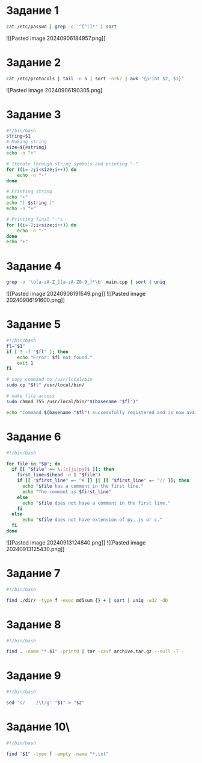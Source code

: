 # Задание 1
```sh
cat /etc/passwd | grep -o '^[^:]*' | sort
```
![[Pasted image 20240906184957.png]]
# Задание 2
```sh
cat /etc/protocols | tail -n 5 | sort -nrk2 | awk '{print $2, $1}'
```
![Pasted image 20240906190305.png]
# Задание 3
```sh
#!/bin/bash
string=$1
# Making string
size=${#string}
echo -n "+"

# Iterate through string symbols and printing "-"
for ((i=-2;i<size;i++)) do
	echo -n "-"
done

# Printing string
echo "+"
echo "| $string |"
echo -n "+"

# Printing final "-"s
for ((i=-2;i<size;i++)) do
	echo -n "-"
done
echo "+"
```

# Задание 4
```sh
grep -o '\b[a-zA-Z_][a-zA-Z0-9_]*\b' main.cpp | sort | uniq
```
![[Pasted image 20240906191549.png]]
![[Pasted image 20240906191600.png]]
# Задание 5
```sh
#!/bin/bash
fl="$1"
if [ ! -f "$fl" ]; then
	echo "Error: $fl not found."
	exit 1
fi

# copy command to /usr/local/bin
sudo cp "$fl" /usr/local/bin/

# make file access
sudo chmod 755 /usr/local/bin/"$(basename "$fl")"

echo "Command $(basename "$fl") successfully registered and is now available globally."
```
# Задание 6
```sh
#!/bin/bash

for file in "$@"; do
  if [[ "$file" =~ \.(c|js|py)$ ]]; then
    first_line=$(head -n 1 "$file")
    if [[ "$first_line" =~ ^# ]] || [[ "$first_line" =~ ^// ]]; then
      echo "$file has a comment in the first line."
      echo "The comment is $first_line"
    else
      echo "$file does not have a comment in the first line."
    fi
  else
	  echo "$file does not have extension of py, js or c."
  fi
done
```
![[Pasted image 20240913124840.png]]
![[Pasted image 20240913125430.png]]
# Задание 7
```sh
#!/bin/bash

find ./dir/ -type f -exec md5sum {} + | sort | uniq -w32 -dD
```
# Задание 8
```sh
#!/bin/bash

find . -name "*.$1" -print0 | tar -czvf archive.tar.gz --null -T -
```
# Задание 9
```sh
#!/bin/bash

sed 's/    /\t/g' "$1" > "$2"
```
# Задание 10\
```sh
#!/bin/bash

find "$1" -type f -empty -name "*.txt"
```
